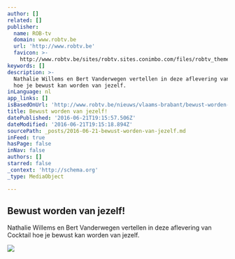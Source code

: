 ```yaml
---
author: []
related: []
publisher:
  name: ROB-tv
  domain: www.robtv.be
  url: 'http://www.robtv.be'
  favicon: >-
    http://www.robtv.be/sites/robtv.sites.conimbo.com/files/robtv_theme_favicon.ico
keywords: []
description: >-
  Nathalie Willems en Bert Vanderwegen vertellen in deze aflevering van Cocktail
  hoe je bewust kan worden van jezelf.
inLanguage: nl
app_links: []
isBasedOnUrl: 'http://www.robtv.be/nieuws/vlaams-brabant/bewust-worden-van-jezelf'
title: Bewust worden van jezelf!
datePublished: '2016-06-21T19:15:57.506Z'
dateModified: '2016-06-21T19:15:18.894Z'
sourcePath: _posts/2016-06-21-bewust-worden-van-jezelf.md
inFeed: true
hasPage: false
inNav: false
authors: []
starred: false
_context: 'http://schema.org'
_type: MediaObject

---
```

<article style=""><h1>Bewust worden van jezelf!</h1><p>Nathalie Willems en Bert Vanderwegen vertellen in deze aflevering van Cocktail hoe je bewust kan worden van jezelf.</p><img src="http://www.robtv.be/sites/robtv.sites.conimbo.com/files/n160531_76_38.jpg" /></article>